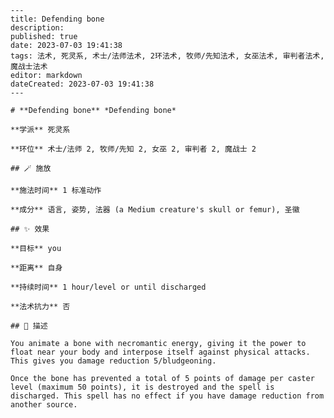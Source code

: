 
    ---
    title: Defending bone
    description: 
    published: true
    date: 2023-07-03 19:41:38
    tags: 法术, 死灵系, 术士/法师法术, 2环法术, 牧师/先知法术, 女巫法术, 审判者法术, 魔战士法术
    editor: markdown
    dateCreated: 2023-07-03 19:41:38
    ---

    # **Defending bone** *Defending bone*

    **学派** 死灵系 

    **环位** 术士/法师 2, 牧师/先知 2, 女巫 2, 审判者 2, 魔战士 2

    ## 🪄 施放

    **施法时间** 1 标准动作

    **成分** 语言, 姿势, 法器 (a Medium creature's skull or femur), 圣徽

    ## ✨ 效果 

    **目标** you 

    **距离** 自身  

    **持续时间** 1 hour/level or until discharged 

    **法术抗力** 否

    ## 📖 描述

    You animate a bone with necromantic energy, giving it the power to float near your body and interpose itself against physical attacks. This gives you damage reduction 5/bludgeoning.

    Once the bone has prevented a total of 5 points of damage per caster level (maximum 50 points), it is destroyed and the spell is discharged. This spell has no effect if you have damage reduction from another source.
    